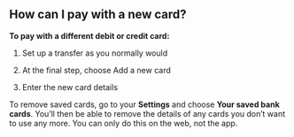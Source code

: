 ## How can I pay with a new card?  
**To pay with a different debit or credit card:**

  1. Set up a transfer as you normally would

  2. At the final step, choose Add a new card

  3. Enter the new card details




To remove saved cards, go to your **Settings** and choose **Your saved bank cards**. You’ll then be able to remove the details of any cards you don’t want to use any more. You can only do this on the web, not the app.